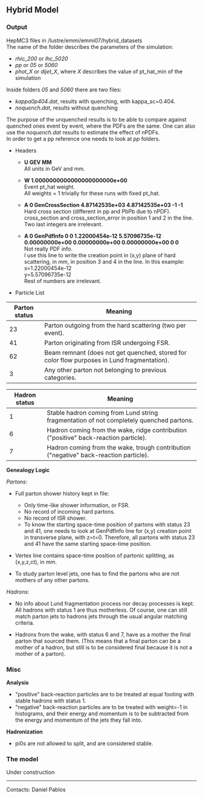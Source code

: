 ## Hybrid Model

### Output
HepMC3 files in /lustre/emmi/emmi07/hybrid_datasets<br/>
The name of the folder describes the parameters of the simulation:<br/>
* *rhic_200* or *lhc_5020*
* *pp* or *05* or *5060*
* *phot_X* or *dijet_X*, where *X* describes the value of pt_hat_min of the simulation

Inside folders *05* and *5060* there are two files:
* *kappa0p404.dat*, results with quenching, with kappa_sc=0.404.
* *noquench.dat*, results without quenching

The purpose of the unquenched results is to be able to compare against quenched ones event by event, where the PDFs are the same. One can also use the *noquench.dat* results to estimate the effect of nPDFs. <br/>
In order to get a pp reference one needs to look at *pp* folders.

* Headers

  * __U GEV MM__<br/>
   All units in GeV and mm.

  * __W 1.0000000000000000000000e+00__<br/>
   Event pt_hat weight.<br/>
   All weights = 1 trivially for these runs with fixed pt_hat.

  * __A 0 GenCrossSection 4.87142535e+03 4.87142535e+03 -1 -1__<br/>
   Hard cross section (different in pp and PbPb due to nPDF).<br/>
   cross_section and cross_section_error in position 1 and 2 in the line.<br/>
   Two last integers are irrelevant.

  * __A 0 GenPdfInfo 0 0 1.22000454e-12 5.57096735e-12 0.00000000e+00 0.00000000e+00 0.00000000e+00 0 0__<br/>
   Not really PDF info.<br/>
   I use this line to write the creation point in (x,y) plane of hard scattering, in mm, in position 3 and 4 in the line. In this example:<br/>
   x=1.22000454e-12<br/>
   y=5.57096735e-12<br/>
   Rest of numbers are irrelevant.

* Particle List

Parton status | Meaning
--------------|--------
23 | Parton outgoing from the hard scattering (two per event).
41 | Parton originating from ISR undergoing FSR.
62 | Beam remnant (does not get quenched, stored for color flow purposes in Lund fragmentation).
3 | Any other parton not belonging to previous categories.

Hadron status | Meaning
--------------|--------
1 | Stable hadron coming from Lund string fragmentation of not completely quenched partons.
6 | Hadron coming from the wake, ridge contribution ("positive" back-reaction particle).
7 | Hadron coming from the wake, trough contribution ("negative" back-reaction particle).

__Genealogy Logic__

_Partons_:
* Full parton shower history kept in file:
  * Only time-like shower information, or FSR.
  * No record of incoming hard partons.
  * No record of ISR shower.
  * To know the starting space-time position of partons with status 23 and 41, one needs to look at GenPdfInfo line for (x,y) creation point in transverse plane, with z=t=0. Therefore, all partons with status 23 and 41 have the same starting space-time position.
          
* Vertex line contains space-time position of partonic splitting, as (x,y,z,ct), in mm.

* To study parton level jets, one has to find the partons who are not mothers of any other partons.

_Hadrons_:
* No info about Lund fragmentation process nor decay processes is kept. All hadrons with status 1 are thus motherless. Of course, one can still match parton jets to hadrons jets through the usual angular matching criteria.

* Hadrons from the wake, with status 6 and 7, have as a mother the final parton that sourced them. (This means that a final parton can be a mother of a hadron, but still is to be considered final because it is not a mother of a parton).

### Misc

__Analysis__

* "positive" back-reaction particles are to be treated at equal footing with stable hadrons with status 1.
* "negative" back-reaction particles are to be treated with weight=-1 in histograms, and their energy and momentum is to be subtracted from the energy and momentum of the jets they fall into.

__Hadronization__

* pi0s are not allowed to split, and are considered stable.

### The model
Under construction

<hr>

Contacts: Daniel Pablos
